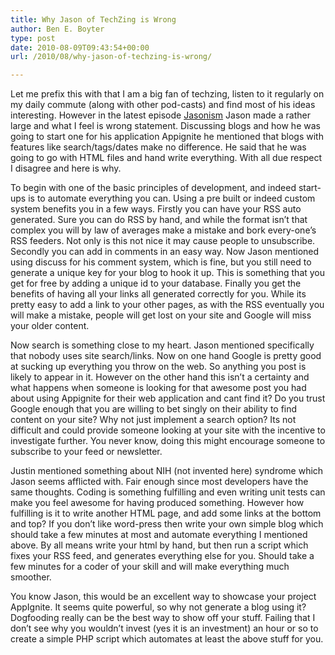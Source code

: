 ```yaml
---
title: Why Jason of TechZing is Wrong
author: Ben E. Boyter
type: post
date: 2010-08-09T09:43:54+00:00
url: /2010/08/why-jason-of-techzing-is-wrong/

---
```

Let me prefix this with that I am a big fan of techzing, listen to it regularly on my daily commute (along with other pod-casts) and find most of his ideas interesting. However in the latest episode [Jasonism][1] Jason made a rather large and what I feel is wrong statement. Discussing blogs and how he was going to start one for his application Appignite he mentioned that blogs with features like search/tags/dates make no difference. He said that he was going to go with HTML files and hand write everything. With all due respect I disagree and here is why.

To begin with one of the basic principles of development, and indeed start-ups is to automate everything you can. Using a pre built or indeed custom system benefits you in a few ways. Firstly you can have your RSS auto generated. Sure you can do RSS by hand, and while the format isn&#8217;t that complex you will by law of averages make a mistake and bork every-one&#8217;s RSS feeders. Not only is this not nice it may cause people to unsubscribe. Secondly you can add in comments in an easy way. Now Jason mentioned using discuss for his comment system, which is fine, but you still need to generate a unique key for your blog to hook it up. This is something that you get for free by adding a unique id to your database. Finally you get the benefits of having all your links all generated correctly for you. While its pretty easy to add a link to your other pages, as with the RSS eventually you will make a mistake, people will get lost on your site and Google will miss your older content.

Now search is something close to my heart. Jason mentioned specifically that nobody uses site search/links. Now on one hand Google is pretty good at sucking up everything you throw on the web. So anything you post is likely to appear in it. However on the other hand this isn&#8217;t a certainty and what happens when someone is looking for that awesome post you had about using Appignite for their web application and cant find it? Do you trust Google enough that you are willing to bet singly on their ability to find content on your site? Why not just implement a search option? Its not difficult and could provide someone looking at your site with the incentive to investigate further. You never know, doing this might encourage someone to subscribe to your feed or newsletter.

Justin mentioned something about NIH (not invented here) syndrome which Jason seems afflicted with. Fair enough since most developers have the same thoughts. Coding is something fulfilling and even writing unit tests can make you feel awesome for having produced something. However how fulfilling is it to write another HTML page, and add some links at the bottom and top? If you don&#8217;t like word-press then write your own simple blog which should take a few minutes at most and automate everything I mentioned above. By all means write your html by hand, but then run a script which fixes your RSS feed, and generates everything else for you. Should take a few minutes for a coder of your skill and will make everything much smoother.

You know Jason, this would be an excellent way to showcase your project AppIgnite. It seems quite powerful, so why not generate a blog using it? Dogfooding really can be the best way to show off your stuff. Failing that I don&#8217;t see why you wouldn&#8217;t invest (yes it is an investment) an hour or so to create a simple PHP script which automates at least the above stuff for you.

 [1]: http://techzinglive.com/?p=295